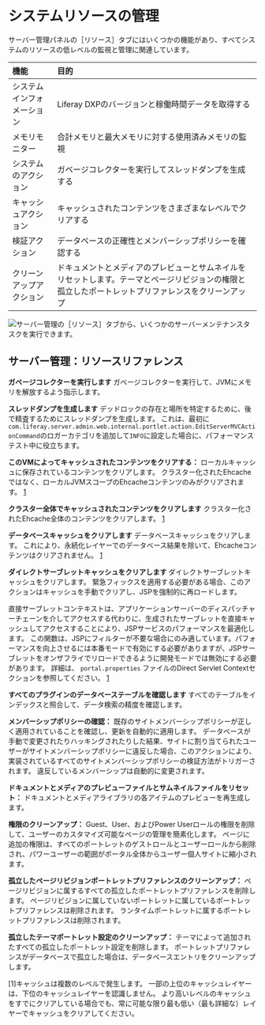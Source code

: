 # システムリソースの管理

サーバー管理パネルの［リソース］タブにはいくつかの機能があり、すべてシステムのリソースの低レベルの監視と管理に関連しています。

| 機能            | 目的                                                                        |
| :--- | :--- |
| システムインフォメーション | Liferay DXPのバージョンと稼働時間データを取得する                                            |
| メモリモニター       | 合計メモリと最大メモリに対する使用済みメモリの監視                                                 |
| システムのアクション    | ガベージコレクターを実行してスレッドダンプを生成する                                                |
| キャッシュアクション    | キャッシュされたコンテンツをさまざまなレベルでクリアする                                              |
| 検証アクション       | データベースの正確性とメンバーシップポリシーを確認する                                               |
| クリーンアップアクション  | ドキュメントとメディアのプレビューとサムネイルをリセットします。テーマとページリビジョンの権限と孤立したポートレットプリファレンスをクリーンアップ |

![サーバー管理の［リソース］タブから、いくつかのサーバーメンテナンスタスクを実行できます。](./managing-system-resources/images/01.png)

<a name="サーバー管理リソースリファレンス" />

## サーバー管理：リソースリファレンス

**ガベージコレクターを実行します** ガベージコレクターを実行して、JVMにメモリを解放するよう指示します。

**スレッドダンプを生成します** デッドロックの存在と場所を特定するために、後で精査するためにスレッドダンプを生成します。 これは、最初に`com.liferay.server.admin.web.internal.portlet.action.EditServerMVCActionCommand`のロガーカテゴリを追加して`INFO`に設定した場合に、パフォーマンステスト中に役立ちます。

**このVMによってキャッシュされたコンテンツをクリアする：** ローカルキャッシュに保存されているコンテンツをクリアします。 クラスター化されたEhcacheではなく、ローカルJVMスコープのEhcacheコンテンツのみがクリアされます。 [1](#one)

**クラスター全体でキャッシュされたコンテンツをクリアします** クラスター化されたEhcache全体のコンテンツをクリアします。 [1](#one)

**データベースキャッシュをクリアします** データベースキャッシュをクリアします。 これにより、永続化レイヤーでのデータベース結果を除いて、Ehcacheコンテンツはクリアされません。 [1](#one)

**ダイレクトサーブレットキャッシュをクリアします** ダイレクトサーブレットキャッシュをクリアします。 緊急フィックスを適用する必要がある場合、このアクションはキャッシュを手動でクリアし、JSPを強制的に再ロードします。

直接サーブレットコンテキストは、アプリケーションサーバーのディスパッチャーチェーンを介してアクセスする代わりに、生成されたサーブレットを直接キャッシュしてアクセスすることにより、JSPサービスのパフォーマンスを最適化します。 この関数は、JSPにフィルターが不要な場合にのみ適しています。パフォーマンスを向上させるには本番モードで有効にする必要がありますが、JSPサーブレットをオンザフライでリロードできるように開発モードでは無効にする必要があります。 詳細は、 `portal.properties` ファイルのDirect Servlet Contextセクションを参照してください。 [1](#one)

**すべてのプラグインのデータベーステーブルを確認します** すべてのテーブルをインデックスと照合して、データ検索の精度を確認します。

**メンバーシップポリシーの確認：** 既存のサイトメンバーシップポリシーが正しく適用されていることを確認し、更新を自動的に適用します。 データベースが手動で変更されたりハッキングされたりした結果、サイトに割り当てられたユーザーがサイトメンバーシップポリシーに違反した場合、このアクションにより、実装されているすべてのサイトメンバーシップポリシーの検証方法がトリガーされます。 違反しているメンバーシップは自動的に変更されます。

**ドキュメントとメディアのプレビューファイルとサムネイルファイルをリセット：** ドキュメントとメディアライブラリの各アイテムのプレビューを再生成します。

**権限のクリーンアップ：** Guest、User、およびPower Userロールの権限を削除して、ユーザーのカスタマイズ可能なページの管理を簡素化します。 ページに追加の権限は、すべてのポートレットのゲストロールとユーザーロールから削除され、パワーユーザーの範囲がポータル全体からユーザー個人サイトに縮小されます。

**孤立したページリビジョンポートレットプリファレンスのクリーンアップ：** ページリビジョンに属するすべての孤立したポートレットプリファレンスを削除します。 ページリビジョンに属していないポートレットに属しているポートレットプリファレンスは削除されます。 ランタイムポートレットに属するポートレットプリファレンスは削除されます。

**孤立したテーマポートレット設定のクリーンアップ：** テーマによって追加されたすべての孤立したポートレット設定を削除します。 ポートレットプリファレンスがデータベースで孤立した場合は、データベースエントリをクリーンアップします。

[<a name="one">1</a>]キャッシュは複数のレベルで発生します。 一部の上位のキャッシュレイヤーは、下位のキャッシュレイヤーを認識しません。 より高いレベルのキャッシュをすでにクリアしている場合でも、常に可能な限り最も低い（最も詳細な）レイヤーでキャッシュをクリアしてください。
